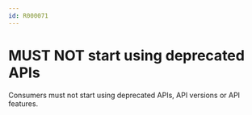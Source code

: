 ```yaml
---
id: R000071
---
```


# MUST NOT start using deprecated APIs

Consumers must not start using deprecated APIs, API versions or API features.
